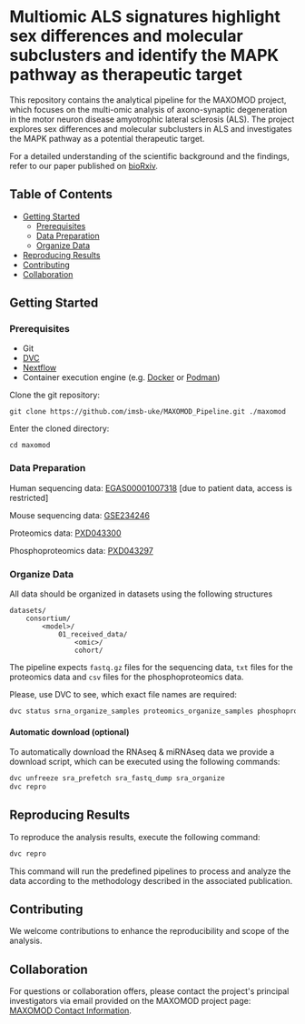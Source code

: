 # Multiomic ALS signatures highlight sex differences and molecular subclusters and identify the MAPK pathway as therapeutic target
This repository contains the analytical pipeline for the MAXOMOD project, which focuses on the multi-omic analysis of axono-synaptic degeneration in the motor neuron disease amyotrophic lateral sclerosis (ALS). The project explores sex differences and molecular subclusters in ALS and investigates the MAPK pathway as a potential therapeutic target.

For a detailed understanding of the scientific background and the findings, refer to our paper published on [bioRxiv](https://www.biorxiv.org/content/10.1101/2023.08.14.553180v1).

## Table of Contents

- [Getting Started](#getting-started)
  - [Prerequisites](#prerequisites)
  - [Data Preparation](#data-preparation)
  - [Organize Data](#organize-data)
- [Reproducing Results](#reproducing-results)
- [Contributing](#contributing)
- [Collaboration](#collaboration)


## Getting Started
### Prerequisites
- Git
- [DVC](https://dvc.org/)
- [Nextflow](https://www.nextflow.io/)
- Container execution engine (e.g. [Docker](https://www.docker.com/) or [Podman](https://podman.io/))

Clone the git repository:

```
git clone https://github.com/imsb-uke/MAXOMOD_Pipeline.git ./maxomod
```

Enter the cloned directory:

   ``` cd maxomod ```

### Data Preparation

Human sequencing data: [EGAS00001007318](https://ega-archive.org/datasets/) [due to patient data, access is restricted]

Mouse sequencing data: [GSE234246](https://www.ncbi.nlm.nih.gov/geo/query/acc.cgi?acc=GSE234246)

Proteomics data: [PXD043300](https://proteomecentral.proteomexchange.org/cgi/GetDataset?ID=PXD043300)

Phosphoproteomics data: [PXD043297](https://proteomecentral.proteomexchange.org/cgi/GetDataset?ID=PXD043297)

### Organize Data

All data should be organized in datasets using the following structures

```
datasets/
    consortium/
        <model>/
            01_received_data/
                <omic>/
                cohort/
```

The pipeline expects `fastq.gz` files for the sequencing data, `txt` files for the proteomics data and `csv` files for the phosphoproteomics data.

Please, use DVC to see, which exact file names are required:

```bash
dvc status srna_organize_samples proteomics_organize_samples phosphoproteomics_organize_samples rnaseq_nextflow
```

#### Automatic download (optional)

To automatically download the RNAseq & miRNAseq data we provide a download script, which can be executed using the following commands:

```bash
dvc unfreeze sra_prefetch sra_fastq_dump sra_organize
dvc repro
```


## Reproducing Results

To reproduce the analysis results, execute the following command:

```bash
dvc repro
```

This command will run the predefined pipelines to process and analyze the data according to the methodology described in the associated publication.

## Contributing
We welcome contributions to enhance the reproducibility and scope of the analysis.

## Collaboration

For questions or collaboration offers, please contact the project's principal investigators via email provided on the MAXOMOD project page: [MAXOMOD Contact Information](https://www.gesundheitsforschung-bmbf.de/de/maxomod-multi-omische-analyse-axono-synaptischer-degeneration-bei-motoneuronerkrankungen-9409.php).


